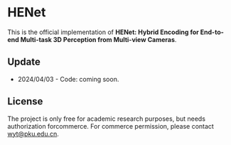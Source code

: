 # HENet

This is the official implementation of **HENet: Hybrid Encoding for End-to-end Multi-task 3D Perception from Multi-view Cameras**.

## Update
* 2024/04/03 - Code: coming soon.

## License
The project is only free for academic research purposes, but needs authorization forcommerce. For commerce permission, please contact wyt@pku.edu.cn.